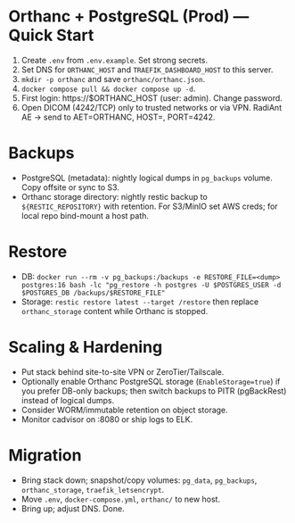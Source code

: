 # Orthanc + PostgreSQL (Prod) — Quick Start

1) Create `.env` from `.env.example`. Set strong secrets.
2) Set DNS for `ORTHANC_HOST` and `TRAEFIK_DASHBOARD_HOST` to this server.
3) `mkdir -p orthanc` and save `orthanc/orthanc.json`.
4) `docker compose pull && docker compose up -d`.
5) First login: https://$ORTHANC_HOST (user: admin). Change password.
6) Open DICOM (4242/TCP) only to trusted networks or via VPN. RadiAnt AE → send to AET=ORTHANC, HOST=<server>, PORT=4242.

# Backups
- PostgreSQL (metadata): nightly logical dumps in `pg_backups` volume. Copy offsite or sync to S3.
- Orthanc storage directory: nightly restic backup to `${RESTIC_REPOSITORY}` with retention. For S3/MinIO set AWS creds; for local repo bind-mount a host path.

# Restore
- DB: `docker run --rm -v pg_backups:/backups -e RESTORE_FILE=<dump> postgres:16 bash -lc "pg_restore -h postgres -U $POSTGRES_USER -d $POSTGRES_DB /backups/$RESTORE_FILE"`
- Storage: `restic restore latest --target /restore` then replace `orthanc_storage` content while Orthanc is stopped.

# Scaling & Hardening
- Put stack behind site-to-site VPN or ZeroTier/Tailscale.
- Optionally enable Orthanc PostgreSQL storage (`EnableStorage=true`) if you prefer DB-only backups; then switch backups to PITR (pgBackRest) instead of logical dumps.
- Consider WORM/immutable retention on object storage.
- Monitor cadvisor on :8080 or ship logs to ELK.

# Migration
- Bring stack down; snapshot/copy volumes: `pg_data`, `pg_backups`, `orthanc_storage`, `traefik_letsencrypt`.
- Move `.env`, `docker-compose.yml`, `orthanc/` to new host.
- Bring up; adjust DNS. Done.
